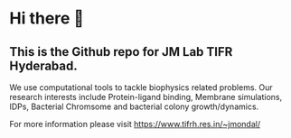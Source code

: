 # Hi there 👋
## This is the Github repo for JM Lab TIFR Hyderabad.
We use computational tools to tackle biophysics related problems. Our research interests include Protein-ligand binding, Membrane simulations,
IDPs, Bacterial Chromsome and bacterial colony growth/dynamics.

For more information please visit https://www.tifrh.res.in/~jmondal/
